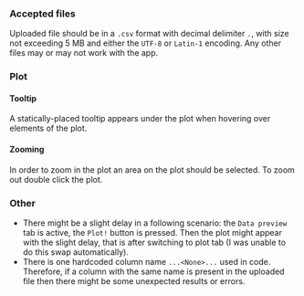 ### Accepted files
Uploaded file should be in a `.csv` format with decimal delimiter `.`, with size not exceeding 5 MB and either the `UTF-8` or `Latin-1` encoding. Any other files may or may not work with the app.


### Plot
#### Tooltip
A statically-placed tooltip appears under the plot when hovering over elements of the plot.


#### Zooming
In order to zoom in the plot an area on the plot should be selected. To zoom out double click the plot.


### Other
* There might be a slight delay in a following scenario: the `Data preview` tab is active, the `Plot!` button is pressed. Then the plot might appear with the slight delay, that is after switching to plot tab (I was unable to do this swap automatically).
* There is one hardcoded column name `...<None>...` used in code. Therefore, if a column with the same name is present in the uploaded file then there might be some unexpected results or errors.